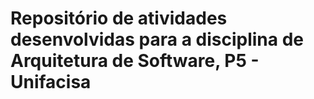 
# Repositório de atividades desenvolvidas para a disciplina de Arquitetura de Software, P5 - Unifacisa
